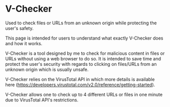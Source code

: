# V-Checker
Used to check files or URLs from an unknown origin while protecting the user's safety. 

This page is intended for users to understand what exactly V-Checker does and how it works. 

V-Checker is a tool designed by me to check for malicious content in files or URLs without using a web browser to do so. It is intended to save time and protect the user's security with regards to clicking on files/URLs from an unknown origin which is usually unsafe.  

V-Checker relies on the VirusTotal API in which more details is available here (https://developers.virustotal.com/v2.0/reference/getting-started). 

V-Checker allows one to check up to 4 different URLs or files in one minute due to VirusTotal API's restrictions. 

